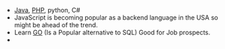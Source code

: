 - [Java](https://www.java.com/en/), [PHP](https://www.php.net/), python, C# 
- JavaScript is becoming popular as a backend language in the USA so might be ahead of the trend.
- Learn [GO](https://go.dev/) (Is a Popular alternative to SQL)  Good for Job prospects.
- 